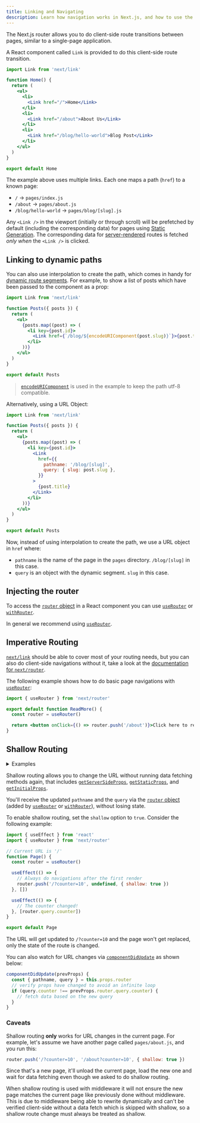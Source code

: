 ```yaml
---
title: Linking and Navigating
description: Learn how navigation works in Next.js, and how to use the Link Component and `useRouter` hook.
---
```


The Next.js router allows you to do client-side route transitions between pages, similar to a single-page application.

A React component called `Link` is provided to do this client-side route transition.

```jsx
import Link from 'next/link'

function Home() {
  return (
    <ul>
      <li>
        <Link href="/">Home</Link>
      </li>
      <li>
        <Link href="/about">About Us</Link>
      </li>
      <li>
        <Link href="/blog/hello-world">Blog Post</Link>
      </li>
    </ul>
  )
}

export default Home
```

The example above uses multiple links. Each one maps a path (`href`) to a known page:

- `/` → `pages/index.js`
- `/about` → `pages/about.js`
- `/blog/hello-world` → `pages/blog/[slug].js`

Any `<Link />` in the viewport (initially or through scroll) will be prefetched by default (including the corresponding data) for pages using [Static Generation](/nextjs-cn/pages/building-your-application/data-fetching/get-static-props). The corresponding data for [server-rendered](/nextjs-cn/pages/building-your-application/data-fetching/get-server-side-props) routes is fetched _only when_ the `<Link />` is clicked.

## Linking to dynamic paths

You can also use interpolation to create the path, which comes in handy for [dynamic route segments](/nextjs-cn/pages/building-your-application/routing/dynamic-routes). For example, to show a list of posts which have been passed to the component as a prop:

```jsx
import Link from 'next/link'

function Posts({ posts }) {
  return (
    <ul>
      {posts.map((post) => (
        <li key={post.id}>
          <Link href={`/blog/${encodeURIComponent(post.slug)}`}>{post.title}</Link>
        </li>
      ))}
    </ul>
  )
}

export default Posts
```

> [`encodeURIComponent`](https://developer.mozilla.org/docs/Web/JavaScript/Reference/Global_Objects/encodeURIComponent) is used in the example to keep the path utf-8 compatible.

Alternatively, using a URL Object:

```jsx
import Link from 'next/link'

function Posts({ posts }) {
  return (
    <ul>
      {posts.map((post) => (
        <li key={post.id}>
          <Link
            href={{
              pathname: '/blog/[slug]',
              query: { slug: post.slug },
            }}
          >
            {post.title}
          </Link>
        </li>
      ))}
    </ul>
  )
}

export default Posts
```

Now, instead of using interpolation to create the path, we use a URL object in `href` where:

- `pathname` is the name of the page in the `pages` directory. `/blog/[slug]` in this case.
- `query` is an object with the dynamic segment. `slug` in this case.

## Injecting the router

To access the [`router` object](/nextjs-cn/pages/api-reference/functions/use-router#router-object) in a React component you can use [`useRouter`](/nextjs-cn/pages/api-reference/functions/use-router) or [`withRouter`](/nextjs-cn/pages/api-reference/functions/use-router#withrouter).

In general we recommend using [`useRouter`](/nextjs-cn/pages/api-reference/functions/use-router).

## Imperative Routing

[`next/link`](/nextjs-cn/pages/api-reference/components/link) should be able to cover most of your routing needs, but you can also do client-side navigations without it, take a look at the [documentation for `next/router`](/nextjs-cn/pages/api-reference/functions/use-router).

The following example shows how to do basic page navigations with [`useRouter`](/nextjs-cn/pages/api-reference/functions/use-router):

```jsx
import { useRouter } from 'next/router'

export default function ReadMore() {
  const router = useRouter()

  return <button onClick={() => router.push('/about')}>Click here to read more</button>
}
```

## Shallow Routing

<details>
  <summary>Examples</summary>

- [Shallow Routing](https://github.com/vercel/next.js/tree/canary/examples/with-shallow-routing)

</details>

Shallow routing allows you to change the URL without running data fetching methods again, that includes [`getServerSideProps`](/nextjs-cn/pages/building-your-application/data-fetching/get-server-side-props), [`getStaticProps`](/nextjs-cn/pages/building-your-application/data-fetching/get-static-props), and [`getInitialProps`](/nextjs-cn/pages/api-reference/functions/get-initial-props).

You'll receive the updated `pathname` and the `query` via the [`router` object](/nextjs-cn/pages/api-reference/functions/use-router#router-object) (added by [`useRouter`](/nextjs-cn/pages/api-reference/functions/use-router) or [`withRouter`](/nextjs-cn/pages/api-reference/functions/use-router#withrouter)), without losing state.

To enable shallow routing, set the `shallow` option to `true`. Consider the following example:

```jsx
import { useEffect } from 'react'
import { useRouter } from 'next/router'

// Current URL is '/'
function Page() {
  const router = useRouter()

  useEffect(() => {
    // Always do navigations after the first render
    router.push('/?counter=10', undefined, { shallow: true })
  }, [])

  useEffect(() => {
    // The counter changed!
  }, [router.query.counter])
}

export default Page
```

The URL will get updated to `/?counter=10` and the page won't get replaced, only the state of the route is changed.

You can also watch for URL changes via [`componentDidUpdate`](https://react.dev/reference/react/Component#componentdidupdate) as shown below:

```jsx
componentDidUpdate(prevProps) {
  const { pathname, query } = this.props.router
  // verify props have changed to avoid an infinite loop
  if (query.counter !== prevProps.router.query.counter) {
    // fetch data based on the new query
  }
}
```

### Caveats

Shallow routing **only** works for URL changes in the current page. For example, let's assume we have another page called `pages/about.js`, and you run this:

```js
router.push('/?counter=10', '/about?counter=10', { shallow: true })
```

Since that's a new page, it'll unload the current page, load the new one and wait for data fetching even though we asked to do shallow routing.

When shallow routing is used with middleware it will not ensure the new page matches the current page like previously done without middleware. This is due to middleware being able to rewrite dynamically and can't be verified client-side without a data fetch which is skipped with shallow, so a shallow route change must always be treated as shallow.
